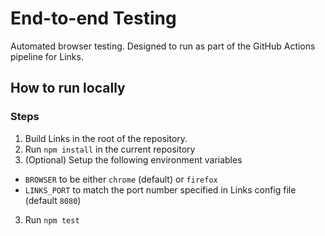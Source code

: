 # End-to-end Testing
Automated browser testing. Designed to run as part of the GitHub Actions pipeline for Links.

## How to run locally
### Steps
1. Build Links in the root of the repository.
2. Run `npm install` in the current repository
3. (Optional) Setup the following environment variables
- `BROWSER` to be either `chrome` (default) or `firefox`
- `LINKS_PORT` to match the port number specified in Links config file (default `8080`)
3. Run `npm test`
